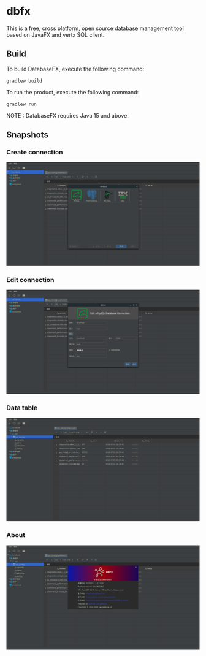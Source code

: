 # dbfx

This is a free, cross platform, open source database management tool based on JavaFX and vertx SQL client.

## Build
To build DatabaseFX, execute the following command:
```
gradlew build
```
To run the product, execute the following command:
```
gradlew run
```
NOTE : DatabaseFX requires Java 15 and above.

## Snapshots

### Create  connection
![Loading Fail](./SNAPSHOTS/a.png)

### Edit connection
![Loading Fail](./SNAPSHOTS/b.png)

### Data table
![Loading Fail](./SNAPSHOTS/c.png)

### About
![Loading Fail](SNAPSHOTS/d.png)




